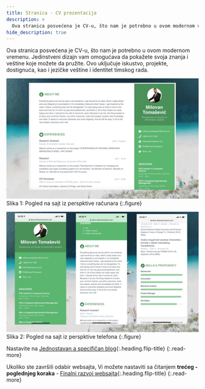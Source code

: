 ```yaml
---
title: Stranica - CV prezentacija
description: >
  Ova stranica posvećena je CV-u, što nam je potrebno u ovom modernom vremenu. Ovo uključuje iskustvo, projekte, dostignuća.... tekst Milovan Tomašević...
hide_description: true
---
```


Ova stranica posvećena je CV-u, što nam je potrebno u ovom modernom vremenu. Jedinstveni dizajn vam omogućava da pokažete svoja znanja i veštine koje možete da pružite. Ovo uključuje iskustvo, projekte, dostignuća, kao i jezičke veštine i identitet timskog rada.

![](/assets/img/sites/demo17/screenshot-from-mac.jpg)
Slika 1: Pogled na sajt iz perspktive računara
{:.figure}

![](/assets/img/sites/demo17/screenshot-from-iphone.jpg)
Slika 2: Pogled na sajt iz perspktive telefona
{:.figure}

Nastavite na [Jednostavan a specifičan blog]{:.heading.flip-title}
{:.read-more}

Ukoliko ste završili odabir websajta, Vi možete nastaviti sa čitanjem **trećeg - poglednjeg koraka** - [Finalni razvoj websajta]{:.heading.flip-title}
{:.read-more}

[demo17]: https://www.demo.milovantomasevic.rs/demo17
[Jednostavan a specifičan blog]: jednostavan-a-specifican-blog.md
[kompletnu listu demo websajtova]: https://www.demo.milovantomasevic.rs/
[Finalni razvoj websajta]: ../finalni-razvoj-websajta.md